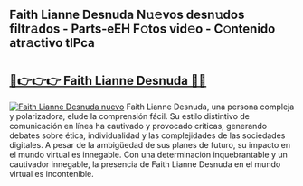 ## Faith Lianne Desnuda N𝚞𝚎vos desn𝚞dos filtr𝚊dos - Parts-eEH F𝚘tos vid𝚎o - C𝚘ntenido atr𝚊ctivo tlPca

# <h2><a href="http://mb36myv.tromn.icu/?c=Faith+Lianne+Desnuda">🔗👉👉👉 Faith Lianne Desnuda 🔗🔗</a></h2>

[![Faith Lianne Desnuda nuevo](https://i.imgur.com/pEAQMta.gif)](http://mb36myv.tromn.icu/?c=Faith+Lianne+Desnuda)
Faith Lianne Desnuda, una persona compleja y polarizadora, elude la comprensión fácil. Su estilo distintivo de comunicación en línea ha cautivado y provocado críticas, generando debates sobre ética, individualidad y las complejidades de las sociedades digitales. A pesar de la ambigüedad de sus planes de futuro, su impacto en el mundo virtual es innegable. Con una determinación inquebrantable y un cautivador innegable, la presencia de Faith Lianne Desnuda en el mundo virtual es incontenible.
